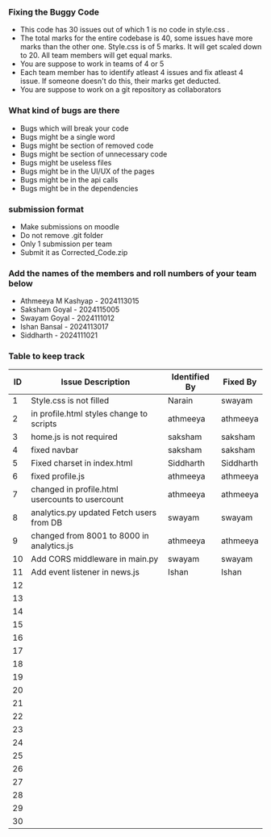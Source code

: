 ### Fixing the Buggy Code

- This code has 30 issues out of which 1 is no code in style.css .
- The total marks for the entire codebase is 40, some issues have more marks than the other one. Style.css is of 5 marks. It will get scaled down to 20. All team members will get equal marks.
- You are suppose to work in teams of 4 or 5
- Each team member has to identify atleast 4 issues and fix atleast 4 issue. If someone doesn't do this, their marks get deducted.
- You are suppose to work on a git repository as collaborators

### What kind of bugs are there

- Bugs which will break your code
- Bugs might be a single word
- Bugs might be section of removed code
- Bugs might be section of unnecessary code
- Bugs might be useless files
- Bugs might be in the UI/UX of the pages
- Bugs might be in the api calls
- Bugs might be in the dependencies

### submission format

- Make submissions on moodle
- Do not remove .git folder
- Only 1 submission per team
- Submit it as Corrected_Code.zip

### Add the names of the members and roll numbers of your team below

- Athmeeya M Kashyap - 2024113015
- Saksham Goyal - 2024115005
- Swayam Goyal - 2024111012
- Ishan Bansal - 2024113017
- Siddharth - 2024111021

### Table to keep track

| ID  | Issue Description                        | Identified By | Fixed By     |
|-----|------------------------------------------|---------------|--------------|
| 1   |Style.css is not filled                   |Narain         |swayam        |
| 2   |in profile.html styles change to scripts  |athmeeya       |athmeeya      |
| 3   |home.js is not required                   |saksham        |saksham       |
| 4   |fixed navbar                              |saksham        |saksham       |
| 5   |Fixed charset in index.html               |Siddharth      |Siddharth     |
| 6   |fixed profile.js                          |athmeeya       |athmeeya      |
| 7   |changed in profile.html usercounts to usercount|athmeeya  |athmeeya      |
| 8   |analytics.py updated Fetch users from DB  |swayam         |swayam        |
| 9   |changed from 8001 to 8000 in analytics.js |athmeeya       |athmeeya      |
| 10  |Add CORS middleware in main.py            |swayam         |swayam        |
| 11  |Add event listener in news.js             |Ishan          |Ishan         |
| 12  |                                          |               |              |
| 13  |                                          |               |              |
| 14  |                                          |               |              |
| 15  |                                          |               |              |
| 16  |                                          |               |              |
| 17  |                                          |               |              |
| 18  |                                          |               |              |
| 19  |                                          |               |              |
| 20  |                                          |               |              |
| 21  |                                          |               |              |
| 22  |                                          |               |              |
| 23  |                                          |               |              |
| 24  |                                          |               |              |
| 25  |                                          |               |              |
| 26  |                                          |               |              |
| 27  |                                          |               |              |
| 28  |                                          |               |              |
| 29  |                                          |               |              |
| 30  |                                          |               |              |
